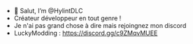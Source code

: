 - 👋 Salut, I’m @HylintDLC
- Créateur développeur en tout genre !
- Je n'ai pas grand chose à dire mais rejoingnez mon discord
- LuckyModding : https://discord.gg/c9ZMqvMUEE


<!---
HylintDLC/HylintDLC is a ✨ special ✨ repository because its `README.md` (this file) appears on your GitHub profile.
You can click the Preview link to take a look at your changes.
--->
